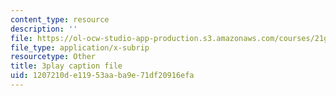 ```yaml
---
content_type: resource
description: ''
file: https://ol-ocw-studio-app-production.s3.amazonaws.com/courses/21g-107-chinese-i-streamlined-fall-2014/1207210de11953aaba9e71df20916efa_-56G36H8BvY.vtt
file_type: application/x-subrip
resourcetype: Other
title: 3play caption file
uid: 1207210d-e119-53aa-ba9e-71df20916efa
---
```

